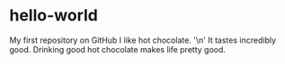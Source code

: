 # hello-world
My first repository on GitHub
I like hot chocolate. '\n'
It tastes incredibly good.
Drinking good hot chocolate makes life pretty good.
